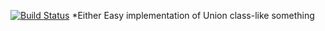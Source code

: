 [![Build Status](https://travis-ci.org/lambig/Tuplite.svg?branch=main)](https://travis-ci.org/lambig/Tuplite)
*Either
Easy implementation of Union class-like something
